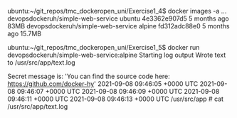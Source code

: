 ubuntu:~/git_repos/tmc_dockeropen_uni/Exercise1_4$ docker images -a
...
devopsdockeruh/simple-web-service               ubuntu         4e3362e907d5   5 months ago    83MB
devopsdockeruh/simple-web-service               alpine         fd312adc88e0   5 months ago    15.7MB

ubuntu:~/git_repos/tmc_dockeropen_uni/Exercise1_5$ docker run devopsdockeruh/simple-web-service:alpine
Starting log output
Wrote text to /usr/src/app/text.log


Secret message is: 'You can find the source code here: https://github.com/docker-hy'
2021-09-08 09:46:05 +0000 UTC
2021-09-08 09:46:07 +0000 UTC
2021-09-08 09:46:09 +0000 UTC
2021-09-08 09:46:11 +0000 UTC
2021-09-08 09:46:13 +0000 UTC
/usr/src/app # cat /usr/src/app/text.log
